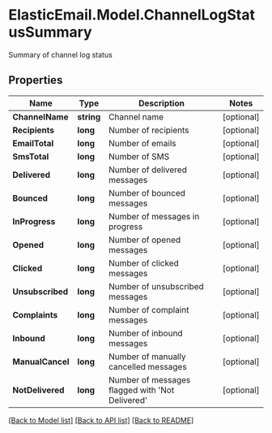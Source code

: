 # ElasticEmail.Model.ChannelLogStatusSummary
Summary of channel log status
## Properties

Name | Type | Description | Notes
------------ | ------------- | ------------- | -------------
**ChannelName** | **string** | Channel name | [optional] 
**Recipients** | **long** | Number of recipients | [optional] 
**EmailTotal** | **long** | Number of emails | [optional] 
**SmsTotal** | **long** | Number of SMS | [optional] 
**Delivered** | **long** | Number of delivered messages | [optional] 
**Bounced** | **long** | Number of bounced messages | [optional] 
**InProgress** | **long** | Number of messages in progress | [optional] 
**Opened** | **long** | Number of opened messages | [optional] 
**Clicked** | **long** | Number of clicked messages | [optional] 
**Unsubscribed** | **long** | Number of unsubscribed messages | [optional] 
**Complaints** | **long** | Number of complaint messages | [optional] 
**Inbound** | **long** | Number of inbound messages | [optional] 
**ManualCancel** | **long** | Number of manually cancelled messages | [optional] 
**NotDelivered** | **long** | Number of messages flagged with &#39;Not Delivered&#39; | [optional] 

[[Back to Model list]](../README.md#documentation-for-models) [[Back to API list]](../README.md#documentation-for-api-endpoints) [[Back to README]](../README.md)

